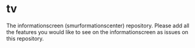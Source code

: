 # tv
The informationscreen (smurformationscenter) repository. 
Please add all the features you would like to see on the informationscreen as issues on this repository.
